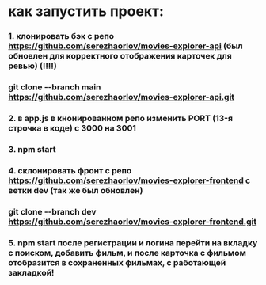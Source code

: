 # как запустить проект:
   ### 1. клонировать бэк с репо https://github.com/serezhaorlov/movies-explorer-api (был обновлен для корректного отображения карточек для ревью) (!!!!) 
   ### git clone --branch main https://github.com/serezhaorlov/movies-explorer-api.git

  ### 2. в app.js в кнонированном репо изменить PORT (13-я строчка в коде) с 3000 на 3001
   ### 3. npm start
  ###  4. склонировать фронт с репо https://github.com/serezhaorlov/movies-explorer-frontend с ветки dev (так же был обновлен)
   ### git clone --branch dev https://github.com/serezhaorlov/movies-explorer-frontend.git

   ### 5. npm start после регистрации и логина перейти на вкладку с поиском, добавить фильм, и после карточка с фильмом отобразится в сохраненных фильмах, с работающей закладкой!

